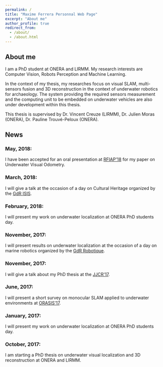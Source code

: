 ```yaml
---
permalink: /
title: "Maxime Ferrera Personnal Web Page"
excerpt: "About me"
author_profile: true
redirect_from: 
  - /about/
  - /about.html
---
```


About me
------
I am a PhD student at ONERA and LIRMM. My research interests are Computer Vision, Robots Perception and Machine Learning.

In the context of my thesis, my researches focus on visual SLAM, multi-sensors fusion and 3D reconstruction in the context of underwater robotics for archaeology.  The system providing the required sensors measurement and the computing unit to be embedded on underwater vehicles are also under development within this thesis.

This thesis is supervised by Dr. Vincent Creuze (LIRMM), Dr. Julien Moras (ONERA), Dr. Pauline Trouvé-Peloux (ONERA). 

News
----

### May, 2018:
I have been accepted for an oral presentation at [RFIAP'18](https://rfiap2018.ign.fr/programmes) for my paper on Underwater Visual Odometry.

### March, 2018:
I will give a talk at the occasion of a day on Cultural Heritage organized by the [GdR ISIS](http://www.gdr-isis.fr/index.php?page=reunion&idreunion=353).

### February, 2018:
I will present my work on underwater localization at ONERA PhD students day.

### November, 2017:
I will present results on underwater localization at the occasion of a day on marine robotics organized by the [GdR Robotique](http://www.isir.upmc.fr/index.php?op=view_page&id=1473&menuid=17&lang=fr).

### November, 2017:
I will give a talk about my PhD thesis at the [JJCR'17](https://jjcr2017.sciencesconf.org/resource/page/id/8).

### June, 2017:
I will present a short survey on monocular SLAM applied to underwater environments at [ORASIS'17](https://orasis2017.sciencesconf.org/program).

### January, 2017:
I will present my work on underwater localization at ONERA PhD students day.

### October, 2017:
I am starting a PhD thesis on underwater visual localization and 3D reconstruction at ONERA and LIRMM.
